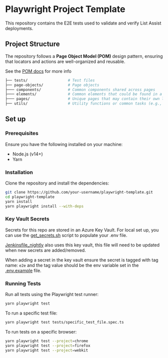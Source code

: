 # Playwright Project Template

This repository contains the E2E tests used to validate and verify List Assist deployments.

## Project Structure

The repository follows a **Page Object Model (POM)** design pattern, ensuring that locators and actions are well-organized and reusable.

See the [POM docs](https://github.com/hmcts/tcoe-playwright-example/blob/master/docs/PAGE_OBECT_MODEL.md) for more info

```sh
├── tests/                  # Test files
├── page-objects/           # Page objects
├─── components/            # Common components shared across pages
├─── elements/              # Common elements that could be found in a page or in a component
├─── pages/                 # Unique pages that may contain their own locators
├── utils/                  # Utility functions or common tasks (e.g., login, API methods etc)
```

## Set up

### Prerequisites

Ensure you have the following installed on your machine:

- Node.js (v14+)
- Yarn

### Installation

Clone the repository and install the dependencies:

```bash
git clone https://github.com/your-username/playwright-template.git
cd playwright-template
yarn install
yarn playwright install --with-deps
```

### Key Vault Secrets

Secrets for this repo are stored in an Azure Key Vault. For local set up, you can use the [get_secrets.sh](scripts/get_secrets.sh) script to populate your .env file.

[Jenkinsfile_nightly](./Jenkinsfile_nightly) also uses this key vault, this file will need to be updated when new secrets are added/removed.

When adding a secret in the key vault ensure the secret is tagged with tag name: `e2e` and the tag value should be the env variable set in the [.env.example](./.env.example) file.

### Running Tests

Run all tests using the Playwright test runner:

```bash
yarn playwright test
```

To run a specific test file:

```bash
yarn playwright test tests/specific_test_file.spec.ts
```

To run tests on a specific browser:

```bash
yarn playwright test --project=chrome
yarn playwright test --project=firefox
yarn playwright test --project=webkit
```
